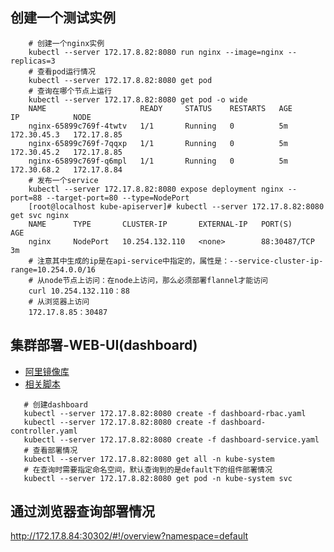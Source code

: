 ## 创建一个测试实例
```shell
    # 创建一个nginx实例
    kubectl --server 172.17.8.82:8080 run nginx --image=nginx --replicas=3 
    # 查看pod运行情况
    kubectl --server 172.17.8.82:8080 get pod
    # 查询在哪个节点上运行
    kubectl --server 172.17.8.82:8080 get pod -o wide
    NAME                     READY     STATUS    RESTARTS   AGE       IP            NODE
    nginx-65899c769f-4twtv   1/1       Running   0          5m        172.30.45.3   172.17.8.85
    nginx-65899c769f-7qqxp   1/1       Running   0          5m        172.30.45.2   172.17.8.85
    nginx-65899c769f-q6mpl   1/1       Running   0          5m        172.30.68.2   172.17.8.84
    # 发布一个service
    kubectl --server 172.17.8.82:8080 expose deployment nginx --port=88 --target-port=80 --type=NodePort
    [root@localhost kube-apiserver]# kubectl --server 172.17.8.82:8080 get svc nginx
    NAME      TYPE       CLUSTER-IP       EXTERNAL-IP   PORT(S)        AGE
    nginx     NodePort   10.254.132.110   <none>        88:30487/TCP   3m
    # 注意其中生成的ip是在api-service中指定的，属性是：--service-cluster-ip-range=10.254.0.0/16
    # 从node节点上访问：在node上访问，那么必须部署flannel才能访问
    curl 10.254.132.110：88
    # 从浏览器上访问
    172.17.8.85：30487
```

## 集群部署-WEB-UI(dashboard)
- [阿里镜像库](https://dev.aliyun.com/search.html)
- [相关脚本](https://github.com/jameswangAugmentum/Blogs/tree/master/kubernetes-starter/dashboard)
```shell
   # 创建dashboard
   kubectl --server 172.17.8.82:8080 create -f dashboard-rbac.yaml
   kubectl --server 172.17.8.82:8080 create -f dashboard-controller.yaml
   kubectl --server 172.17.8.82:8080 create -f dashboard-service.yaml
   # 查看部署情况
   kubectl --server 172.17.8.82:8080 get all -n kube-system
   # 在查询时需要指定命名空间，默认查询到的是default下的组件部署情况
   kubectl --server 172.17.8.82:8080 get pod -n kube-system svc
```

## 通过浏览器查询部署情况
http://172.17.8.84:30302/#!/overview?namespace=default

 
